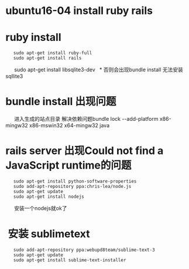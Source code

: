 ubuntu16-04 install ruby rails
==================
# ruby install
       sudo apt-get install ruby-full
       sudo apt-get install rails
       sudo apt-get install libsqlite3-dev   * 否则会出现bundle install 无法安装sqllite3
       
# bundle install 出现问题
       进入生成的站点目录 解决依赖问题bundle lock --add-platform x86-mingw32 x86-mswin32 x64-mingw32 java

# rails server 出现Could not find a JavaScript runtime的问题       
       sudo apt-get install python-software-properties
       sudo add-apt-repository ppa:chris-lea/node.js
       sudo apt-get update
       sudo apt-get install nodejs
       安装一个nodejs就ok了
#  安装 sublimetext 
       sudo add-apt-repository ppa:webupd8team/sublime-text-3
       sudo apt-get update
       sudo apt-get install sublime-text-installer
